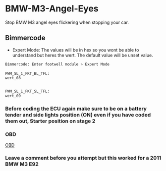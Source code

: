 # BMW-M3-Angel-Eyes
Stop BMW M3 angel eyes flickering when stopping your car. 


## Bimmercode 
- Expert Mode: The values will be in hex so you wont be able to understand but heres the wert. The default value will be unset value.

```bash
Bimmercode: Enter footwell module > Expert Mode
 
PWM_SL_1_FKT_BL_TFL:
wert_08


PWM_SL_1_FKT_SL_TFL:
wert_09
```

### Before coding the ECU again make sure to be on a battery tender and side lights position (ON) even if you have coded them out, Starter position on stage 2 


### OBD 
[OBD](https://www.obdlink.com/products/obdlink-mxp/?ref=bimmercode)

### Leave a comment before you attempt but this worked for a 2011 BMW M3 E92
